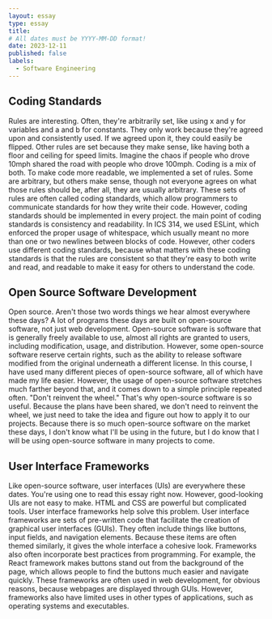 ```yaml
---
layout: essay
type: essay
title: 
# All dates must be YYYY-MM-DD format!
date: 2023-12-11
published: false
labels:
  - Software Engineering
---
```


## Coding Standards

Rules are interesting. Often, they're arbitrarily set, like using x and y for variables and a and b for constants. They only work because they're agreed upon and consistently used. If we agreed upon it, they could easily be flipped. Other rules are set because they make sense, like having both a floor and ceiling for speed limits. Imagine the chaos if people who drove 10mph shared the road with people who drove 100mph. Coding is a mix of both. To make code more readable, we implemented a set of rules. Some are arbitrary, but others make sense, though not everyone agrees on what those rules should be, after all, they are usually arbitrary. These sets of rules are often called coding standards, which allow programmers to communicate standards for how they write their code. However, coding standards should be implemented in every project. the main point of coding standards is consistency and readability. In ICS 314, we used ESLint, which enforced the proper usage of whitespace, which usually meant no more than one or two newlines between blocks of code. However, other coders use different coding standards, because what matters with these coding standards is that the rules are consistent so that they're easy to both write and read, and readable to make it easy for others to understand the code. 

## Open Source Software Development

Open source. Aren't those two words things we hear almost everywhere these days? A lot of programs these days are built on open-source software, not just web development. Open-source software is software that is generally freely available to use, almost all rights are granted to users, including modification, usage, and distribution. However, some open-source software reserve certain rights, such as the ability to release software modified from the original underneath a different license. In this course, I have used many different pieces of open-source software, all of which have made my life easier. However, the usage of open-source software stretches much farther beyond that, and it comes down to a simple principle repeated often. "Don't reinvent the wheel." That's why open-source software is so useful. Because the plans have been shared, we don't need to reinvent the wheel, we just need to take the idea and figure out how to apply it to our projects. Because there is so much open-source software on the market these days, I don't know what I'll be using in the future, but I do know that I will be using open-source software in many projects to come.

## User Interface Frameworks

Like open-source software, user interfaces (UIs) are everywhere these dates. You're using one to read this essay right now. However, good-looking UIs are not easy to make. HTML and CSS are powerful but complicated tools. User interface frameworks help solve this problem. User interface frameworks are sets of pre-written code that facilitate the creation of graphical user interfaces (GUIs). They often include things like buttons, input fields, and navigation elements. Because these items are often themed similarly, it gives the whole interface a cohesive look. Frameworks also often incorporate best practices from programming. For example, the React framework makes buttons stand out from the background of the page, which allows people to find the buttons much easier and navigate quickly. These frameworks are often used in web development, for obvious reasons, because webpages are displayed through GUIs. However, frameworks also have limited uses in other types of applications, such as operating systems and executables.

